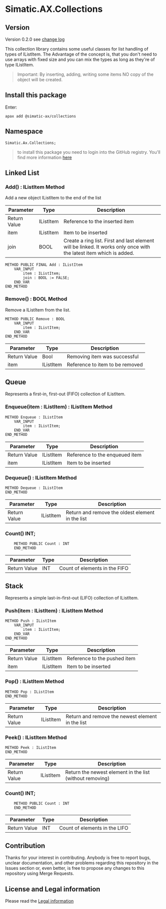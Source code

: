 # Simatic.AX.Collections

## Version
Version 0.2.0 see [change log](changelog.md)

This collection library contains some useful classes for list handling of types of IListItem. The Advantage of the concept is, that you don't need to use arrays with fixed size and you can mix the types as long as they're of type IListItem.

> Important: By inserting, adding, writing some items NO copy of the object will be created.

## Install this package

Enter:
```cli
apax add @simatic-ax/collections
```

## Namespace 

```
Simatic.Ax.Collections;
```

> to install this package you need to login into the GitHub registry. You'll find more information [here](https://github.com/simatic-ax/.github/blob/main/doc/personalaccesstoken.md)

## Linked List

### Add() : IListItem Method

Add a new object IListItem to the end of the list

|Parameter|Type|Description|
|-|-|-|
|Return Value   |IListItem |Reference to the inserted item  |
|item           |IListItem |Item to be inserted             |
|join           |BOOL      |Create a ring list. First and last element will be linked. It works only once with the latest item which is added.

```iec-st
METHOD PUBLIC FINAL Add : IListItem
    VAR_INPUT
        item : IListItem;
        join : BOOL := FALSE;
    END_VAR
END_METHOD
```

### Remove() : BOOL Method

Remove a IListItem from the list.

```iec-st
METHOD PUBLIC Remove : BOOL
    VAR_INPUT
        item : IListItem;
    END_VAR
END_METHOD
```

|Parameter|Type|Description|
|-|-|-|
|Return Value   |Bool       |Removing item was successful    |
|item           |IListItem  |Reference to item to be removed |

## Queue

Represents a first-in, first-out (FIFO) collection of IListItem.

### Enqueue(item : IListItem) : IListItem Method

```iec-st        
METHOD Enqueue : IListItem
    VAR_INPUT
        item : IListItem;
    END_VAR
END_METHOD
```

|Parameter|Type|Description|
|-|-|-|
|Return Value   |IListItem |Reference to the enqueued item  |
|item           |IListItem |Item to be inserted             |

### Dequeue() : IListItem Method

```iec-st
METHOD Dequeue : IListItem
END_METHOD
```

|Parameter|Type|Description|
|-|-|-|
|Return Value   | IListItem       | Return and remove the oldest element in the list  |

### Count() INT;

```iec-st
    METHOD PUBLIC Count : INT
    END_METHOD
```

|Parameter|Type|Description|
|-|-|-|
|Return Value   |INT        |Count of elements in the FIFO   |

## Stack

Represents a simple last-in-first-out (LIFO) collection of IListItem.

### Push(item : IListItem) : IListItem Method

```iec-st        
METHOD Push : IListItem
    VAR_INPUT
        item : IListItem;
    END_VAR
END_METHOD
```

|Parameter|Type|Description|
|-|-|-|
|Return Value   |IListItem |Reference to the pushed item  |
|item           |IListItem |Item to be inserted             |

### Pop() : IListItem Method

```iec-st
METHOD Pop : IListItem
END_METHOD
```

|Parameter|Type|Description|
|-|-|-|
|Return Value   | IListItem       | Return and remove the newest element in the list  |

### Peek() : IListItem Method

```iec-st
METHOD Peek : IListItem
END_METHOD
```

|Parameter|Type|Description|
|-|-|-|
|Return Value   | IListItem       | Return the newest element in the list (without removing) |

### Count() INT;

```iec-st
    METHOD PUBLIC Count : INT
    END_METHOD
```

|Parameter|Type|Description|
|-|-|-|
|Return Value   |INT        |Count of elements in the LIFO   |

## Contribution

Thanks for your interest in contributing. Anybody is free to report bugs, unclear documentation, and other problems regarding this repository in the Issues section or, even better, is free to propose any changes to this repository using Merge Requests.

## License and Legal information

Please read the [Legal information](LICENSE.md)
